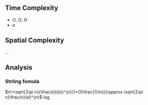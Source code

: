 ## Time Complexity
- $O$, $\Omega$, $\Theta$
- $o$

## Spatial Complexity
$\dots$

## Analysis
### Strling fomula
$n!=\sqrt{2\pi n}(\frac{n}{e})^{n}(1+O(\frac{1}{n}))\approx \sqrt{2\pi n}\frac{n}{e}^{n}$ 
$\log$


